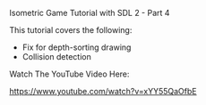 Isometric Game Tutorial with SDL 2 - Part 4

This tutorial covers the following: 
- Fix for depth-sorting drawing 
- Collision detection

Watch The YouTube Video Here:

https://www.youtube.com/watch?v=xYY55QaOfbE